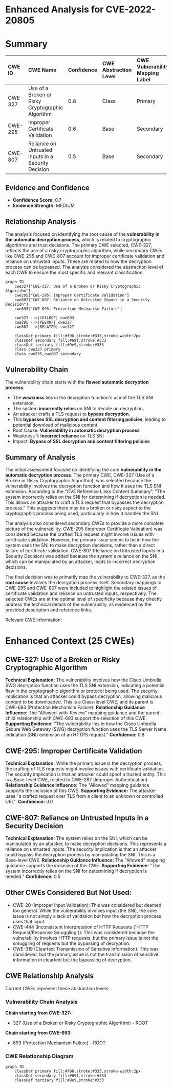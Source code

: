# Enhanced Analysis for CVE-2022-20805

# Summary
| CWE ID    | CWE Name                                                                       | Confidence | CWE Abstraction Level | CWE Vulnerability Mapping Label | CWE-Vulnerability Mapping Notes |
| :-------- | :----------------------------------------------------------------------------- | :--------- | :---------------------- | :------------------------------ | :------------------------------ |
| CWE-327   | Use of a Broken or Risky Cryptographic Algorithm                              | 0.8        | Class                   | Primary                         | Allowed-with-Review             |
| CWE-295   | Improper Certificate Validation                                                | 0.6        | Base                    | Secondary                       | Allowed                         |
| CWE-807   | Reliance on Untrusted Inputs in a Security Decision                            | 0.5        | Base                    | Secondary                       | Allowed                         |

## Evidence and Confidence

*   **Confidence Score:** 0.7
*   **Evidence Strength:** MEDIUM

## Relationship Analysis
The analysis focused on identifying the root cause of the **vulnerability in the automatic decryption process**, which is related to cryptographic algorithms and trust decisions. The primary CWE selected, CWE-327, reflects the use of a risky cryptographic algorithm, while secondary CWEs like CWE-295 and CWE-807 account for improper certificate validation and reliance on untrusted inputs. These are related to how the decryption process can be bypassed. The analysis considered the abstraction level of each CWE to ensure the most specific and relevant classification.

```mermaid
graph TD
    cwe327["CWE-327: Use of a Broken or Risky Cryptographic Algorithm"]
    cwe295["CWE-295: Improper Certificate Validation"]
    cwe807["CWE-807: Reliance on Untrusted Inputs in a Security Decision"]
    cwe693["CWE-693: Protection Mechanism Failure"]

    cwe327 -->|CHILDOF| cwe693
    cwe295 -->|PEEROF| cwe327
    cwe807 -->|RELATED| cwe327

    classDef primary fill:#f96,stroke:#333,stroke-width:2px
    classDef secondary fill:#69f,stroke:#333
    classDef tertiary fill:#9e9,stroke:#333
    class cwe327 primary
    class cwe295,cwe807 secondary
```

## Vulnerability Chain
The vulnerability chain starts with the **flawed automatic decryption process**.
  - The **weakness** lies in the decryption function's use of the TLS SNI extension.
  - The system **incorrectly relies** on SNI to decide on decryption.
  - An attacker crafts a TLS request to **bypass decryption**.
  - This **bypasses SSL decryption and content filtering policies**, leading to potential download of malicious content.
  - Root Cause: **Vulnerability in automatic decryption process**
  - Weakness 1: **Incorrect reliance** on TLS SNI
  - Impact: **Bypass of SSL decryption and content filtering policies**

## Summary of Analysis
The initial assessment focused on identifying the core **vulnerability in the automatic decryption process**. The primary CWE, CWE-327 (Use of a Broken or Risky Cryptographic Algorithm), was selected because the vulnerability involves the decryption function and how it uses the TLS SNI extension. According to the "CVE Reference Links Content Summary", "The system incorrectly relies on the SNI for determining if decryption is needed. This allows an attacker to craft a TLS request that bypasses the decryption process." This suggests there may be a broken or risky aspect to the cryptographic process being used, particularly in how it handles the SNI.

The analysis also considered secondary CWEs to provide a more complete picture of the vulnerability. CWE-295 (Improper Certificate Validation) was considered because the crafted TLS request might involve issues with certificate validation. However, the primary issue seems to be in how the system uses the SNI to make decryption decisions, rather than a direct failure of certificate validation. CWE-807 (Reliance on Untrusted Inputs in a Security Decision) was added because the system's reliance on the SNI, which can be manipulated by an attacker, leads to incorrect decryption decisions.

The final decision was to primarily map the vulnerability to CWE-327, as the **root cause** involves the decryption process itself. Secondary mappings to CWE-295 and CWE-807 were included to highlight the related issues of certificate validation and reliance on untrusted inputs, respectively. The selected CWEs are at the optimal level of specificity because they directly address the technical details of the vulnerability, as evidenced by the provided description and reference links.

Relevant CWE Information:

# Enhanced Context (25 CWEs)

## CWE-327: Use of a Broken or Risky Cryptographic Algorithm
**Technical Explanation:** The vulnerability involves how the Cisco Umbrella SWG decryption function uses the TLS SNI extension, indicating a potential flaw in the cryptographic algorithm or protocol being used. The security implication is that an attacker could bypass decryption, allowing malicious content to be downloaded. This is a Class-level CWE, and its parent is CWE-693 (Protection Mechanism Failure).
**Relationship Guidance Influence:** The "Allowed-with-Review" mapping guidance and the parent-child relationship with CWE-693 support the selection of this CWE.
**Supporting Evidence:** "The vulnerability lies in how the Cisco Umbrella Secure Web Gateway (SWG) decryption function uses the TLS Server Name Indication (SNI) extension of an HTTPS request."
**Confidence:** 0.8

## CWE-295: Improper Certificate Validation
**Technical Explanation:** While the primary issue is the decryption process, the crafting of TLS requests might involve issues with certificate validation. The security implication is that an attacker could spoof a trusted entity. This is a Base-level CWE, related to CWE-287 (Improper Authentication).
**Relationship Guidance Influence:** The "Allowed" mapping guidance supports the inclusion of this CWE.
**Supporting Evidence:** The attacker uses "a crafted request over TLS from a client to an unknown or controlled URL".
**Confidence:** 0.6

## CWE-807: Reliance on Untrusted Inputs in a Security Decision
**Technical Explanation:** The system relies on the SNI, which can be manipulated by an attacker, to make decryption decisions. This represents a reliance on untrusted inputs. The security implication is that an attacker could bypass the decryption process by manipulating the SNI. This is a Base-level CWE.
**Relationship Guidance Influence:** The "Allowed" mapping guidance supports the inclusion of this CWE.
**Supporting Evidence:** "The system incorrectly relies on the SNI for determining if decryption is needed."
**Confidence:** 0.5

## Other CWEs Considered But Not Used:
- CWE-20 (Improper Input Validation): This was considered but deemed too general. While the vulnerability involves input (the SNI), the core issue is not simply a lack of validation but how the decryption process uses that input.
- CWE-444 (Inconsistent Interpretation of HTTP Requests ('HTTP Request/Response Smuggling')): This was considered because the vulnerability involves HTTP requests, but the primary issue is not the smuggling of requests but the bypassing of decryption.
- CWE-319 (Cleartext Transmission of Sensitive Information): This was considered, but the primary issue is not the transmission of sensitive information in cleartext but the bypassing of decryption.


## CWE Relationship Analysis

Current CWEs represent these abstraction levels: .


### Vulnerability Chain Analysis

**Chain starting from CWE-327:**
- 327 (Use of a Broken or Risky Cryptographic Algorithm) - ROOT


**Chain starting from CWE-693:**
- 693 (Protection Mechanism Failure) - ROOT



### CWE Relationship Diagram

```mermaid
graph TD
    classDef primary fill:#f96,stroke:#333,stroke-width:2px
    classDef secondary fill:#69f,stroke:#333
    classDef tertiary fill:#9e9,stroke:#333
```